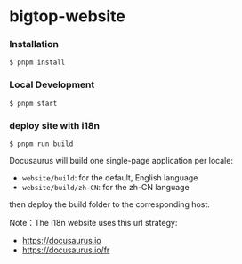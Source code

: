 # bigtop-website

### Installation

```
$ pnpm install
```

### Local Development

```
$ pnpm start
```

### deploy site with i18n

```
$ pnpm run build
```
Docusaurus will build one single-page application per locale:

* ```website/build```: for the default, English language
* ```website/build/zh-CN```: for the zh-CN language

then deploy the build folder to the corresponding host.

Note：The i18n website uses this url strategy:

* https://docusaurus.io
* https://docusaurus.io/fr

